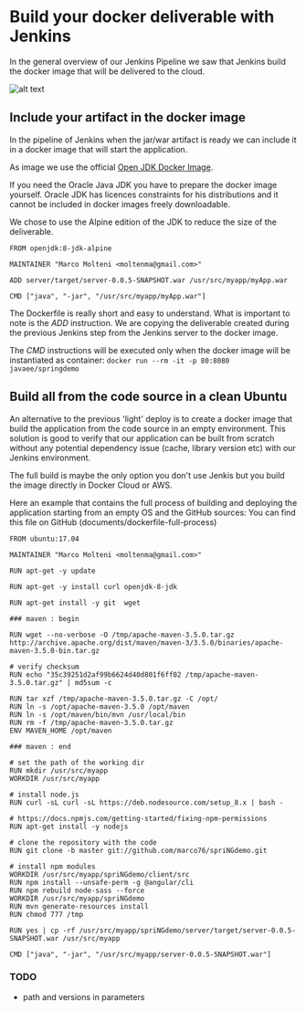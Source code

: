 # Build your docker deliverable with Jenkins

In the general overview of our Jenkins Pipeline we saw that Jenkins build the docker image that will be delivered to the cloud.

![alt text]([p]BACKEND_URL[/p]/images/jenkins-docker.png)

## Include your artifact in the docker image

In the pipeline of Jenkins when the jar/war artifact is ready we can include it in  a docker image that will start the application.

As image we use the official [Open JDK Docker Image](https://hub.docker.com/_/openjdk/).

If you need the Oracle Java JDK you have to prepare the docker image yourself. Oracle JDK has licences constraints for his distributions and it cannot be included in docker images freely downloadable.

We chose to use the Alpine edition of the JDK to reduce the size of the deliverable. 


```docker
FROM openjdk:8-jdk-alpine

MAINTAINER "Marco Molteni <moltenma@gmail.com>"

ADD server/target/server-0.0.5-SNAPSHOT.war /usr/src/myapp/myApp.war

CMD ["java", "-jar", "/usr/src/myapp/myApp.war"]
```

The Dockerfile is really short and easy to understand. What is important to note is the _ADD_ instruction.
We are copying the deliverable created during the previous Jenkins step from the Jenkins server to the docker image.

The _CMD_ instructions will be executed only when the docker image will be instantiated as container: ``docker run --rm -it -p 80:8080  javaee/springdemo``

## Build all from the code source in a clean Ubuntu

An alternative to the previous 'light' deploy is to create a docker image that build the application from the code source in an empty environment.
This solution is good to verify that our application can be built from scratch without any potential dependency issue (cache, library version etc) with our Jenkins environment.

The full build is maybe the only option you don't use Jenkis but you build the image directly in Docker Cloud or AWS.

Here an example that contains the full process of building and deploying the application starting from an empty OS and the GitHub sources:
You can find this file on GitHub (documents/dockerfile-full-process)

```docker
FROM ubuntu:17.04

MAINTAINER "Marco Molteni <moltenma@gmail.com>"

RUN apt-get -y update

RUN apt-get -y install curl openjdk-8-jdk

RUN apt-get install -y git  wget

### maven : begin

RUN wget --no-verbose -O /tmp/apache-maven-3.5.0.tar.gz http://archive.apache.org/dist/maven/maven-3/3.5.0/binaries/apache-maven-3.5.0-bin.tar.gz

# verify checksum
RUN echo "35c39251d2af99b6624d40d801f6ff02 /tmp/apache-maven-3.5.0.tar.gz" | md5sum -c

RUN tar xzf /tmp/apache-maven-3.5.0.tar.gz -C /opt/
RUN ln -s /opt/apache-maven-3.5.0 /opt/maven
RUN ln -s /opt/maven/bin/mvn /usr/local/bin
RUN rm -f /tmp/apache-maven-3.5.0.tar.gz
ENV MAVEN_HOME /opt/maven

### maven : end

# set the path of the working dir
RUN mkdir /usr/src/myapp
WORKDIR /usr/src/myapp

# install node.js
RUN curl -sL curl -sL https://deb.nodesource.com/setup_8.x | bash -

# https://docs.npmjs.com/getting-started/fixing-npm-permissions
RUN apt-get install -y nodejs

# clone the repository with the code
RUN git clone -b master git://github.com/marco76/spriNGdemo.git

# install npm modules
WORKDIR /usr/src/myapp/spriNGdemo/client/src
RUN npm install --unsafe-perm -g @angular/cli
RUN npm rebuild node-sass --force
WORKDIR /usr/src/myapp/spriNGdemo
RUN mvn generate-resources install
RUN chmod 777 /tmp

RUN yes | cp -rf /usr/src/myapp/spriNGdemo/server/target/server-0.0.5-SNAPSHOT.war /usr/src/myapp

CMD ["java", "-jar", "/usr/src/myapp/server-0.0.5-SNAPSHOT.war"]
```

### TODO
- path and versions in parameters
